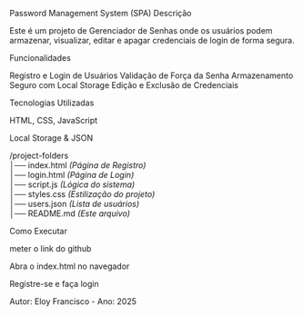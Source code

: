 Password Management System (SPA)
Descrição

Este é um projeto de Gerenciador de Senhas onde os usuários podem armazenar, visualizar, editar e apagar credenciais de login de forma segura.

Funcionalidades

Registro e Login de Usuários
Validação de Força da Senha
Armazenamento Seguro com Local Storage
Edição e Exclusão de Credenciais

Tecnologias Utilizadas

HTML, CSS, JavaScript

Local Storage & JSON


/project-folders  
│── index.html  *(Página de Registro)*  
│── login.html  *(Página de Login)*  
│── script.js   *(Lógica do sistema)*  
│── styles.css  *(Estilização do projeto)*  
│── users.json  *(Lista de usuários)*  
│── README.md  *(Este arquivo)* 


 Como Executar

meter o link do github

Abra o index.html no navegador

Registre-se e faça login 



 Autor: Eloy Francisco - Ano: 2025




